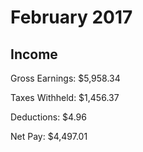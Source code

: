 # February 2017

## Income

Gross Earnings: $5,958.34

Taxes Withheld: $1,456.37

Deductions: $4.96

Net Pay: $4,497.01
